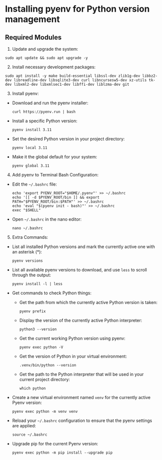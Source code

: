 # Installing pyenv for Python version management

## Required Modules

1. Update and upgrade the system:
  ```
  sudo apt update && sudo apt upgrade -y
  ```

2. Install necessary development packages:
  ```
  sudo apt install -y make build-essential libssl-dev zlib1g-dev libbz2-dev libreadline-dev libsqlite3-dev curl libncursesw5-dev xz-utils tk-dev libxml2-dev libxmlsec1-dev libffi-dev liblzma-dev git
  ```

3. Install pyenv:

- Download and run the pyenv installer:
  ```
  curl https://pyenv.run | bash
  ```

- Install a specific Python version:
  ```
  pyenv install 3.11
  ```

- Set the desired Python version in your project directory:
  ```
  pyenv local 3.11
  ```

- Make it the global default for your system:
  ```
  pyenv global 3.11
  ```

4. Add pyenv to Terminal Bash Configuration:

- Edit the `~/.bashrc` file:
  ```
  echo 'export PYENV_ROOT="$HOME/.pyenv"' >> ~/.bashrc
  echo '[[ -d $PYENV_ROOT/bin ]] && export PATH="$PYENV_ROOT/bin:$PATH"' >> ~/.bashrc
  echo 'eval "$(pyenv init - bash)"' >> ~/.bashrc
  exec "$SHELL"
  ```

- Open `~/.bashrc` in the nano editor:
  ```
  nano ~/.bashrc
  ```

5. Extra Commands:

- List all installed Python versions and mark the currently active one with an asterisk (*):
  ```
  pyenv versions
  ```

- List all available pyenv versions to download, and use `less` to scroll through the output:
  ```
  pyenv install -l | less
  ```

- Get commands to check Python things:

  - Get the path from which the currently active Python version is taken:
    ```
    pyenv prefix
    ```

  - Display the version of the currently active Python interpreter:
    ```
    python3 --version
    ```

  - Get the current working Python version using pyenv:
    ```
    pyenv exec python -V
    ```

  - Get the version of Python in your virtual environment:
    ```
    .venv/bin/python --version
    ```

  - Get the path to the Python interpreter that will be used in your current project directory:
    ```
    which python
    ```

- Create a new virtual environment named `venv` for the currently active Pyenv version:
    ```
    pyenv exec python -m venv venv
    ```

- Reload your `~/.bashrc` configuration to ensure that the pyenv settings are applied:
    ```
    source ~/.bashrc
    ```

- Upgrade pip for the current Pyenv version:
    ```
    pyenv exec python -m pip install --upgrade pip
    ```
